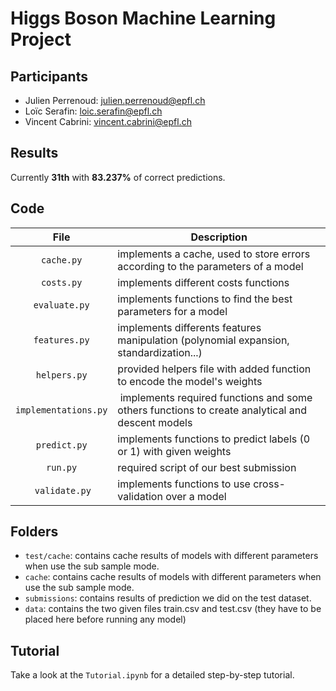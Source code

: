 # Higgs Boson Machine Learning Project

## Participants

- Julien Perrenoud: julien.perrenoud@epfl.ch
- Loïc Serafin: loic.serafin@epfl.ch
- Vincent Cabrini: vincent.cabrini@epfl.ch

## Results

Currently **31th** with **83.237%** of correct predictions.

## Code

| File | Description |
|:---:|---|
| `cache.py`  | implements a cache, used to store errors according to the parameters of a model |
|  `costs.py` | implements different costs functions |
| `evaluate.py` | implements functions to find the best parameters for a model |
|  `features.py` | implements differents features manipulation (polynomial expansion, standardization...) |
|  `helpers.py` | provided helpers file with added function to encode the model's weights |
| `implementations.py` | implements required functions and some others functions to create analytical and descent models |
| `predict.py` | implements functions to predict labels (0 or 1) with given weights|
|  `run.py` | required script of our best submission |
| `validate.py`| implements functions to use cross-validation over a model |

## Folders
 
- `test/cache`: contains cache results of models with different parameters when use the sub sample mode.
- `cache`: contains cache results of models with different parameters when use the sub sample mode.
- `submissions`: contains results of prediction we did on the test dataset.
- `data`: contains the two given files train.csv and test.csv (they have to be placed here before running any model)

## Tutorial

Take a look at the `Tutorial.ipynb` for a detailed step-by-step tutorial.




